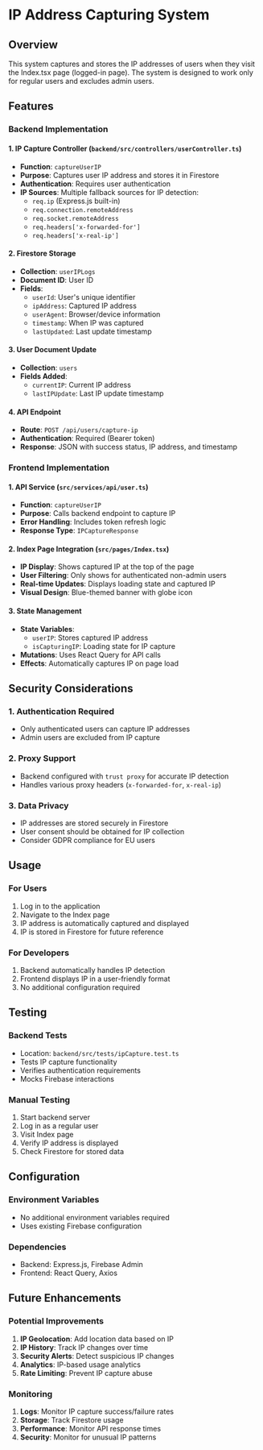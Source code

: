# IP Address Capturing System

## Overview
This system captures and stores the IP addresses of users when they visit the Index.tsx page (logged-in page). The system is designed to work only for regular users and excludes admin users.

## Features

### Backend Implementation

#### 1. IP Capture Controller (`backend/src/controllers/userController.ts`)
- **Function**: `captureUserIP`
- **Purpose**: Captures user IP address and stores it in Firestore
- **Authentication**: Requires user authentication
- **IP Sources**: Multiple fallback sources for IP detection:
  - `req.ip` (Express.js built-in)
  - `req.connection.remoteAddress`
  - `req.socket.remoteAddress`
  - `req.headers['x-forwarded-for']`
  - `req.headers['x-real-ip']`

#### 2. Firestore Storage
- **Collection**: `userIPLogs`
- **Document ID**: User ID
- **Fields**:
  - `userId`: User's unique identifier
  - `ipAddress`: Captured IP address
  - `userAgent`: Browser/device information
  - `timestamp`: When IP was captured
  - `lastUpdated`: Last update timestamp

#### 3. User Document Update
- **Collection**: `users`
- **Fields Added**:
  - `currentIP`: Current IP address
  - `lastIPUpdate`: Last IP update timestamp

#### 4. API Endpoint
- **Route**: `POST /api/users/capture-ip`
- **Authentication**: Required (Bearer token)
- **Response**: JSON with success status, IP address, and timestamp

### Frontend Implementation

#### 1. API Service (`src/services/api/user.ts`)
- **Function**: `captureUserIP`
- **Purpose**: Calls backend endpoint to capture IP
- **Error Handling**: Includes token refresh logic
- **Response Type**: `IPCaptureResponse`

#### 2. Index Page Integration (`src/pages/Index.tsx`)
- **IP Display**: Shows captured IP at the top of the page
- **User Filtering**: Only shows for authenticated non-admin users
- **Real-time Updates**: Displays loading state and captured IP
- **Visual Design**: Blue-themed banner with globe icon

#### 3. State Management
- **State Variables**:
  - `userIP`: Stores captured IP address
  - `isCapturingIP`: Loading state for IP capture
- **Mutations**: Uses React Query for API calls
- **Effects**: Automatically captures IP on page load

## Security Considerations

### 1. Authentication Required
- Only authenticated users can capture IP addresses
- Admin users are excluded from IP capture

### 2. Proxy Support
- Backend configured with `trust proxy` for accurate IP detection
- Handles various proxy headers (`x-forwarded-for`, `x-real-ip`)

### 3. Data Privacy
- IP addresses are stored securely in Firestore
- User consent should be obtained for IP collection
- Consider GDPR compliance for EU users

## Usage

### For Users
1. Log in to the application
2. Navigate to the Index page
3. IP address is automatically captured and displayed
4. IP is stored in Firestore for future reference

### For Developers
1. Backend automatically handles IP detection
2. Frontend displays IP in a user-friendly format
3. No additional configuration required

## Testing

### Backend Tests
- Location: `backend/src/tests/ipCapture.test.ts`
- Tests IP capture functionality
- Verifies authentication requirements
- Mocks Firebase interactions

### Manual Testing
1. Start backend server
2. Log in as a regular user
3. Visit Index page
4. Verify IP address is displayed
5. Check Firestore for stored data

## Configuration

### Environment Variables
- No additional environment variables required
- Uses existing Firebase configuration

### Dependencies
- Backend: Express.js, Firebase Admin
- Frontend: React Query, Axios

## Future Enhancements

### Potential Improvements
1. **IP Geolocation**: Add location data based on IP
2. **IP History**: Track IP changes over time
3. **Security Alerts**: Detect suspicious IP changes
4. **Analytics**: IP-based usage analytics
5. **Rate Limiting**: Prevent IP capture abuse

### Monitoring
1. **Logs**: Monitor IP capture success/failure rates
2. **Storage**: Track Firestore usage
3. **Performance**: Monitor API response times
4. **Security**: Monitor for unusual IP patterns 